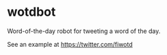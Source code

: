 wotdbot
=======

Word-of-the-day robot for tweeting a word of the day.

See an example at https://twitter.com/fiwotd
